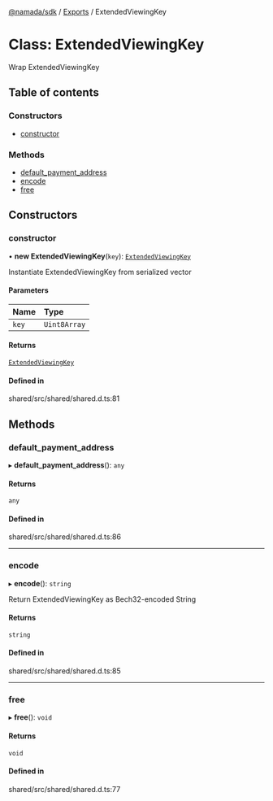 [@namada/sdk](../README.md) / [Exports](../modules.md) / ExtendedViewingKey

# Class: ExtendedViewingKey

Wrap ExtendedViewingKey

## Table of contents

### Constructors

- [constructor](ExtendedViewingKey.md#constructor)

### Methods

- [default\_payment\_address](ExtendedViewingKey.md#default_payment_address)
- [encode](ExtendedViewingKey.md#encode)
- [free](ExtendedViewingKey.md#free)

## Constructors

### constructor

• **new ExtendedViewingKey**(`key`): [`ExtendedViewingKey`](ExtendedViewingKey.md)

Instantiate ExtendedViewingKey from serialized vector

#### Parameters

| Name | Type |
| :------ | :------ |
| `key` | `Uint8Array` |

#### Returns

[`ExtendedViewingKey`](ExtendedViewingKey.md)

#### Defined in

shared/src/shared/shared.d.ts:81

## Methods

### default\_payment\_address

▸ **default_payment_address**(): `any`

#### Returns

`any`

#### Defined in

shared/src/shared/shared.d.ts:86

___

### encode

▸ **encode**(): `string`

Return ExtendedViewingKey as Bech32-encoded String

#### Returns

`string`

#### Defined in

shared/src/shared/shared.d.ts:85

___

### free

▸ **free**(): `void`

#### Returns

`void`

#### Defined in

shared/src/shared/shared.d.ts:77
